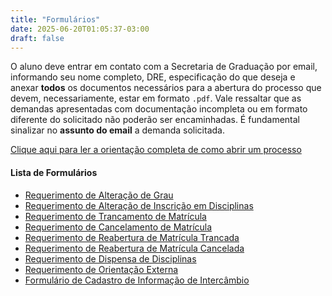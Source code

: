 ```yaml
---
title: "Formulários"
date: 2025-06-20T01:05:37-03:00
draft: false
---
```


O aluno deve entrar em contato com a Secretaria de Graduação por email,
informando seu nome completo, DRE, especificação do que deseja e anexar
**todos** os documentos necessários para a abertura do processo que devem,
necessariamente, estar em formato `.pdf`. Vale ressaltar que as demandas
apresentadas com documentação incompleta ou em formato diferente do solicitado
não poderão ser encaminhadas. É fundamental sinalizar no **assunto do email**
a demanda solicitada.

[Clique aqui para ler a orientação completa de como abrir um processo](https://docs.google.com/document/d/1sWtApa9iIJ9HFueG0H3NuVN1wu7J5ma36RvLpdpWOWs/edit?usp=drive_link)

#### Lista de Formulários

- [Requerimento de Alteração de Grau](/formularios/Requerimento%20de%20Altera%C3%A7%C3%A3o%20de%20Grau.pdf)
- [Requerimento de Alteração de Inscrição em Disciplinas](/formularios/Requerimento%20de%20Altera%C3%A7%C3%A3o%20de%20Inscri%C3%A7%C3%A3o%20em%20Disciplinas.pdf)
- [Requerimento de Trancamento de Matrícula](/formularios/Requerimento%20de%20Trancamento%20de%20Matr%C3%ADcula.pdf)
- [Requerimento de Cancelamento de Matrícula](/formularios/Requerimento%20de%20Cancelamento%20de%20Matr%C3%ADcula.pdf)
- [Requerimento de Reabertura de Matrícula Trancada](/formularios/Requerimento%20de%20Reabertura%20de%20Matr%C3%ADcula%20Trancada.pdf)
- [Requerimento de Reabertura de Matrícula Cancelada](/formularios/Requerimento%20de%20Reabertura%20de%20Matr%C3%ADcula%20Cancelada.pdf)
- [Requerimento de Dispensa de Disciplinas](/formularios/Requerimento%20de%20Dispensa%20de%20Disciplinas.pdf)
- [Requerimento de Orientação Externa](/formularios/Requerimento%20de%20Orienta%C3%A7%C3%A3o%20Externa.pdf)
- [Formulário de Cadastro de Informação de Intercâmbio](/formularios/Formul%C3%A1rio%20de%20Cadastro%20de%20Informa%C3%A7%C3%A3o%20de%20Interc%C3%A2mbio.pdf)


